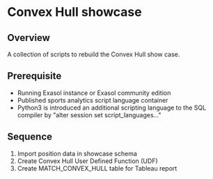 
# Convex Hull showcase

## Overview

A collection of scripts to rebuild the Convex Hull show case.


## Prerequisite

* Running Exasol instance or Exasol community edition
* Published sports analytics script language container
* Python3 is introduced an additional scripting language to the SQL compiler by
"alter session set script_languages..."


## Sequence

1) Import position data in showcase schema
2) Create Convex Hull User Defined Function (UDF)
3) Create MATCH_CONVEX_HULL table for Tableau report